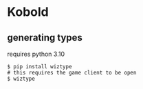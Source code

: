 # Kobold


## generating types
requires python 3.10

```shell
$ pip install wiztype
# this requires the game client to be open
$ wiztype
```

